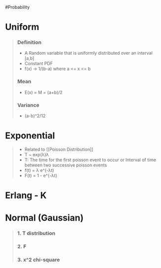 #Probability 
# Uniform
> ### Definition
>- A Random variable that is uniformly distributed over an interval [a,b]
>- Constant PDF
>- f(x) -> 1/(b-a) where a <= x <= b
> ### Mean
>- E(x) =  M = (a+b)/2
> ### Variance
>- (a-b)^2/12
# Exponential
>- Related to  [[Poisson Distribution]]
>- T ~ exp(λ)λ
>- T: The time for the first poisson event to occur or Interval of time between two successive poisson events
>- f(t) = λ e^(-λt)
>- F(t) = 1 - e^(-λt)
# Erlang - K
# Normal (Gaussian)
> ### 1. T distribution
> ### 2. F 
> ### 3. x^2 chi-square